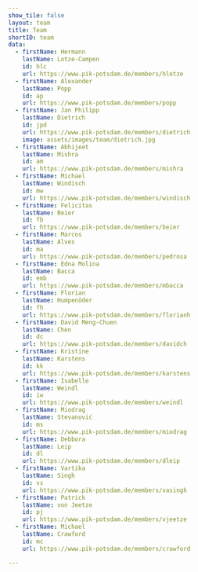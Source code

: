 ```yaml
---
show_tile: false
layout: team
title: Team
shortID: team
data:
  - firstName: Hermann
    lastName: Lotze-Campen
    id: hlc
    url: https://www.pik-potsdam.de/members/hlotze
  - firstName: Alexander
    lastName: Popp
    id: ap
    url: https://www.pik-potsdam.de/members/popp
  - firstName: Jan Philipp
    lastName: Dietrich
    id: jpd
    url: https://www.pik-potsdam.de/members/dietrich
    image: assets/images/team/dietrich.jpg
  - firstName: Abhijeet
    lastName: Mishra
    id: am
    url: https://www.pik-potsdam.de/members/mishra
  - firstName: Michael
    lastName: Windisch
    id: mw
    url: https://www.pik-potsdam.de/members/windisch
  - firstName: Felicitas
    lastName: Beier
    id: fb
    url: https://www.pik-potsdam.de/members/beier
  - firstName: Marcos
    lastName: Alves
    id: ma
    url: https://www.pik-potsdam.de/members/pedrosa
  - firstName: Edna Molina
    lastName: Bacca
    id: emb
    url: https://www.pik-potsdam.de/members/mbacca
  - firstName: Florian
    lastName: Humpenöder
    id: fh
    url: https://www.pik-potsdam.de/members/florianh
  - firstName: David Meng-Chuen
    lastName: Chen
    id: dc
    url: https://www.pik-potsdam.de/members/davidch
  - firstName: Kristine
    lastName: Karstens
    id: kk
    url: https://www.pik-potsdam.de/members/karstens
  - firstName: Isabelle
    lastName: Weindl
    id: iw
    url: https://www.pik-potsdam.de/members/weindl
  - firstName: Miodrag
    lastName: Stevanović
    id: ms
    url: https://www.pik-potsdam.de/members/miodrag
  - firstName: Debbora
    lastName: Leip
    id: dl
    url: https://www.pik-potsdam.de/members/dleip
  - firstName: Vartika
    lastName: Singh
    id: vs
    url: https://www.pik-potsdam.de/members/vasingh
  - firstName: Patrick
    lastName: von Jeetze
    id: pj
    url: https://www.pik-potsdam.de/members/vjeetze
  - firstName: Michael
    lastName: Crawford
    id: mc
    url: https://www.pik-potsdam.de/members/crawford

---
```

